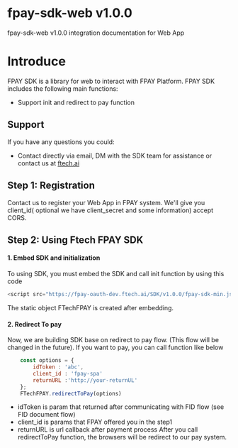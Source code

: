 # fpay-sdk-web v1.0.0
fpay-sdk-web v1.0.0 integration documentation for Web App

# Introduce
FPAY SDK is a library for web to interact with FPAY Platform. FPAY SDK includes the following main functions:
- Support init and redirect to pay function

## Support
If you have any questions you could:

- Contact directly via email, DM with the SDK team for assistance or contact us at [ftech.ai](https://ftech.ai/)

## Step 1: Registration
Contact us to register your Web App in FPAY system. 
We'll give you client_id( optional we have client_secret and some information) accept CORS.

## Step 2:  Using Ftech FPAY SDK
#### 1. Embed SDK and initialization
To using SDK, you must embed the SDK and call init function by using this code
``` java
<script src="https://fpay-oauth-dev.ftech.ai/SDK/v1.0.0/fpay-sdk-min.js"></script>
```
The static object FTechFPAY is created after embedding. 

#### 2. Redirect To pay
Now, we are building SDK base on redirect to pay flow. (This flow will be changed in the future).
If you want to pay, you can call function like below
```javascript
    const options = {
        idToken : 'abc',
        client_id : 'fpay-spa'
        returnURL :'http://your-returnUL'
    };
    FTechFPAY.redirectToPay(options)
```
- idToken is param that returned after communicating with FID flow (see FID document flow)
- client_id is params that FPAY offered you in the step1
- returnURL is url callback after payment process
After you call redirectToPay function, the browsers will be redirect to our pay system.
